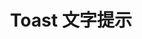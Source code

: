 ---
title: Toast 文字提示
exampleUrl: http://pluto.smallpig.cn/iframe.html?id=%E6%93%8D%E4%BD%9C%E5%8F%8D%E9%A6%88-toast-%E8%BD%BB%E6%8F%90%E7%A4%BA--story-1
---